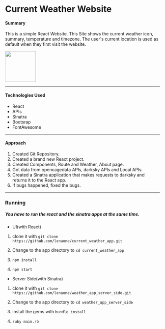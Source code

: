 # Current Weather Website

#### Summary

This is a simple React Website. This Site shows the current weather icon, summary, temperature and timezone.
The user's current location is used as default when they first visit the website.

<img src="images/weather_page" width="100" heigh="10"/>

---

#### Technologies Used

- React
- APIs
- Sinatra
- Bootsrap
- FontAwesome

---

#### Approach

1. Created Git Repository.
2. Created a brand new React project.
3. Created Components, Route and Weather, About page.
4. Got data from opencagedata APIs, darksky APIs and Local APIs.
5. Created a Sinatra application that makes requests to darksky and returns it to the React app.
6. If bugs happened, fixed the bugs.

---

### Running

##### You have to run the react and the sinatra apps at the same time.

- UI(with React)

1. clone it with `git clone https://github.com/lenaone/current_weather_app.git`

2. Change to the app directory to `cd current_weather_app`

3. `npm install`

4. `npm start`

- Server Side(with Sinatra)

1. clone it with `git clone https://github.com/lenaone/weather_app_server_side.git`

2. Change to the app directory to `cd weather_app_server_side`

3. install the gems with `bundle install`

4. `ruby main.rb`
